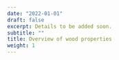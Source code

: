 ```yaml
---
date: "2022-01-01"
draft: false
excerpt: Details to be added soon.
subtitle: ""
title: Overview of wood properties
weight: 1
---
```


